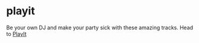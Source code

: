# playit
Be your own DJ and make your party sick with these amazing tracks.
Head to [PlayIt](https://awesid.github.io/playit/)
